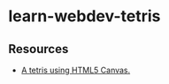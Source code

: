 # learn-webdev-tetris

## Resources

- [A tetris using HTML5 Canvas.](https://github.com/CharlieGreenman/Html5Tetris)
